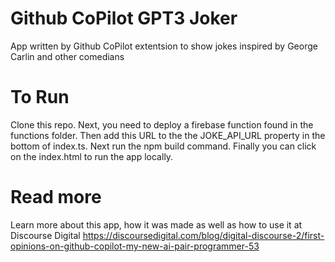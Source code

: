 # Github CoPilot GPT3 Joker
 App written by Github CoPilot extentsion to show jokes inspired by George Carlin and other comedians
 
# To Run
Clone this repo. Next, you need to deploy a firebase function found in the functions folder. 
Then add this URL to the the JOKE_API_URL property in the bottom of index.ts. 
Next run the npm build command. Finally you can click on the index.html to run the app locally.

 # Read more
 Learn more about this app, how it was made as well as how to use it at Discourse Digital
 https://discoursedigital.com/blog/digital-discourse-2/first-opinions-on-github-copilot-my-new-ai-pair-programmer-53
